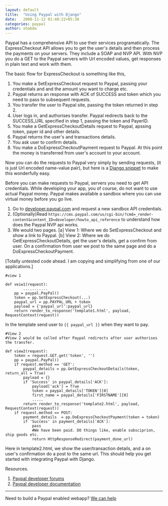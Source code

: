 ```yaml
---
layout: default
title:  "Using Paypal with Django"
date:   2008-11-12 01:40:22+05:30
categories: paypal
author: shabda
---
```

Paypal has a comprehensive API to use their services programatically. The ExpressCheckout API allows you to get the user's details and then process the payments on your servers. They include a SOAP
and NVP API. With NVP you do a GET to the Paypal servers with Url encoded values, get responses in plain text and work with them.

The basic flow for ExpressCheckout is something like this,

1. You make a SetExpressCheckout request to Paypal, passing your credentials and and the amount you want to charge etc.
2. Paypal returns an response with ACK of SUCCESS and token which you need to pass to subsequent requests.
3. You transfer the user to Paypal site, passing the token returned in step 2.
4. User logs in, and authorises transfer. Paypal redirects back to the SUCCESS_URL specified in step 1, passing the token and PayerID.
5. You make a GetExpressCheckoutDetails request to Paypal, apssing token, payer id and other details.
6. Paypal returns the user's and transactions details.
7. You ask user to confirm details.
8. You make a DoExpressCheckoutPayment request to Paypal. At this point the money is transferred from user's account to your account.

Now you can do the requests to Paypal very simply by sending requests, (it is just Url encoded name-value pair), but here is a [Django snippet](http://www.djangosnippets.org/snippets/1181/) to make this wonderfully easy.

Before you can make requests to Paypal, servers you need to get API credentials. While developing your app, you of course, do not want to use actual Paypal money. Paypal makes available a sandbox where
you can use virtual money before you go live.

1. Go to [developer.paypal.com](http://developer.paypal.com/) and request a new sandbox API credentials.
2. (Optionally)Read `https://cms.paypal.com/us/cgi-bin/?cmd=_render-content&content_ID=developer/howto_api_reference` to understand how does the Paypal NVP api works.
3. We would two pages. [a] View 1: Where we do SetExpressCheckout and show a link to Paypal. [b] View 2: Where we do GetExpressCheckoutDetails, get the user's details, get a confirm from user. On a confirmation from user
we post to the same page and do a DoExpressCheckoutPayment.

[Totally untested code ahead. I am copying and simplifying from one of our applications.]

	#view 1

	def veiw1(request):
	        ...........
		pp = paypal.PayPal()
		token = pp.SetExpressCheckout(...)
		paypal_url = pp.PAYPAL_URL + token
		payload = {'paypal_url':paypal_url}
		return render_to_response('template1.html', payload, RequestContext(request))

In the template send user to `{{ paypal_url }}` when they want to pay.

	#View 2
	#View 2 would be called after Paypal redirects after user authorises the transfer.

	def view2(request):
		token = request.GET.get('token', '')
		pp = paypal.PayPal()
		if request.method == 'GET':
			paypal_details = pp.GetExpressCheckoutDetails(token, return_all = True)
			payload = {}
			if 'Success' in paypal_details['ACK']:
				payload['ack'] = True
				token = paypal_details['TOKEN'][0]
				first_name = paypal_details['FIRSTNAME'][0]
				.....
			return render_to_response('template2.html', payload, RequestContext(request))
		if request.method == POST:
			payment_details  = pp.DoExpressCheckoutPayment(token = token)
			if 'Success' in payment_details['ACK']:
				pass
				#We have been paid. DO things like, enable subsciprion, ship goods etc.
				return HttpResponseRedirect(payment_done_url)

Here in template2.html, we show the user/transaction details, and a on user's confirmation do a post to the same url. This should help you get started with integrating Paypal with Django.

Resources.

1. [Paypal developer forums](http://paypaldeveloper.com/)
2. [Paypal developer documentation](http://developer.paypal.com/)

-----------------------
Need to build a Paypal enabled webapp? [We can help](http://www.agiliq.com/contact/)



